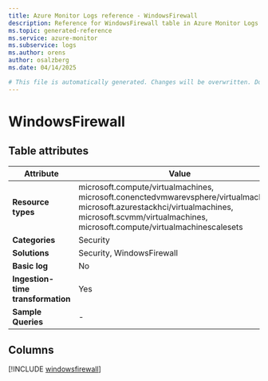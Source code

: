 ```yaml
---
title: Azure Monitor Logs reference - WindowsFirewall
description: Reference for WindowsFirewall table in Azure Monitor Logs.
ms.topic: generated-reference
ms.service: azure-monitor
ms.subservice: logs
ms.author: orens
author: osalzberg
ms.date: 04/14/2025

# This file is automatically generated. Changes will be overwritten. Do not change this file directly.
---
```


# WindowsFirewall




## Table attributes

|Attribute|Value|
|---|---|
|**Resource types**|microsoft.compute/virtualmachines,<br>microsoft.conenctedvmwarevsphere/virtualmachines,<br>microsoft.azurestackhci/virtualmachines,<br>microsoft.scvmm/virtualmachines,<br>microsoft.compute/virtualmachinescalesets|
|**Categories**|Security|
|**Solutions**| Security, WindowsFirewall|
|**Basic log**|No|
|**Ingestion-time transformation**|Yes|
|**Sample Queries**|-|



## Columns
  
[!INCLUDE [windowsfirewall](~/reusable-content/ce-skilling/azure/includes/azure-monitor/reference/tables/windowsfirewall-include.md)]
